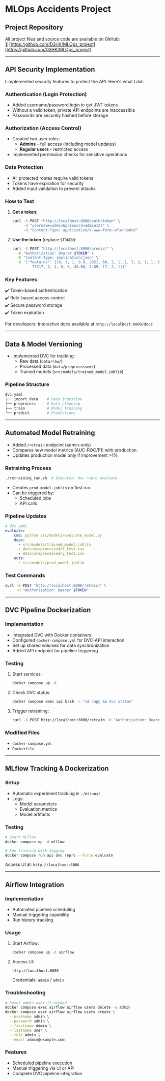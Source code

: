 # MLOps Accidents Project

## Project Repository
All project files and source code are available on GitHub:  
🔗 [https://github.com/D3HK/MLOps_project](https://github.com/D3HK/MLOps_project)

---

## API Security Implementation  

I implemented security features to protect the API. Here's what I did:  

### **Authentication (Login Protection)**  
- Added username/password login to get JWT tokens  
- Without a valid token, private API endpoints are inaccessible  
- Passwords are securely hashed before storage  

### **Authorization (Access Control)**  
- Created two user roles:  
  - **Admins** - full access (including model updates)  
  - **Regular users** - restricted access  
- Implemented permission checks for sensitive operations  

### **Data Protection**  
- All protected routes require valid tokens  
- Tokens have expiration for security  
- Added input validation to prevent attacks  

### **How to Test**  
1. **Get a token**:  
   ```bash
   curl -X POST "http://localhost:8000/auth/token" \
        -d "username=admin&password=admin123" \
        -H "Content-Type: application/x-www-form-urlencoded"
   ```
2. **Use the token** (replace `$TOKEN`):  
   ```bash
   curl -X POST "http://localhost:8000/predict" \
     -H "Authorization: Bearer $TOKEN" \
     -H "Content-Type: application/json" \
     -d '{"features": [10, 3, 1, 0.0, 2021, 60, 2, 1, 1, 3, 2, 1, 1, 50, 7, 12, 5, 77, 
            77317, 2, 1, 0, 6, 48.60, 2.89, 17, 2, 1]}'
   ```

### **Key Features**  
✔️ Token-based authentication  
✔️ Role-based access control  
✔️ Secure password storage  
✔️ Token expiration  

For developers: Interactive docs available at `http://localhost:8000/docs`  

---

## **Data & Model Versioning**  
- Implemented DVC for tracking:  
  - Raw data (`data/raw/`)  
  - Processed data (`data/preprocessed/`)  
  - Trained models (`src/models/trained_model.joblib`)  

### **Pipeline Structure**  
```bash
dvc.yaml
├── import_data    # Data ingestion
├── preprocess     # Data cleaning
├── train          # Model training
└── predict        # Predictions
```

---

## **Automated Model Retraining**  
- Added `/retrain` endpoint (admin-only)  
- Compares new model metrics (AUC-ROC/F1) with production  
- Updates production model only if improvement >1%  

### **Retraining Process**  
```bash
./retraining_run.sh  # Executes: dvc repro evaluate
```  
- Creates `prod_model.joblib` on first run  
- Can be triggered by:  
  - Scheduled jobs  
  - API calls  

### **Pipeline Updates**  
```yaml
# dvc.yaml
evaluate:
    cmd: python src/models/evaluate_model.py
    deps:
      - src/models/trained_model.joblib
      - data/preprocessed/X_test.csv
      - data/preprocessed/y_test.csv
    outs:
      - src/models/prod_model.joblib
```  

### **Test Commands**  
```bash 
curl -X POST "http://localhost:8000/retrain" \
     -H "Authorization: Bearer $TOKEN"
```

---

## **DVC Pipeline Dockerization**  

### **Implementation**  
- Integrated DVC with Docker containers  
- Configured `docker-compose.yml` for DVC-API interaction  
- Set up shared volumes for data synchronization  
- Added API endpoint for pipeline triggering  

### **Testing**  
1. Start services:  
   ```bash  
   docker compose up -d  
   ```  
2. Check DVC status:  
   ```bash  
   docker compose exec api bash -c "cd /app && dvc status"  
   ```  
3. Trigger retraining:  
   ```bash  
   curl -X POST http://localhost:8000/retrain -H "Authorization: Bearer $TOKEN"  
   ```  

### **Modified Files**  
- `docker-compose.yml`  
- `Dockerfile`  

---

## **MLflow Tracking & Dockerization**  

### **Setup**  
- Automatic experiment tracking in `./mlruns/`  
- Logs:  
  - Model parameters  
  - Evaluation metrics  
  - Model artifacts  

### **Testing**  
```bash
# Start MLflow
docker compose up -d mlflow

# Run training with logging
docker compose run api dvc repro --force evaluate
```

Access UI at: `http://localhost:5000`  

---

## **Airflow Integration**  

### **Implementation**  
- Automated pipeline scheduling  
- Manual triggering capability  
- Run history tracking  

### **Usage**  
1. Start Airflow:  
   ```bash
   docker compose up -d airflow
   ```
2. Access UI:  
   ```
   http://localhost:8080
   ```
   Credentials: `admin` / `admin`  

### **Troubleshooting**  
```bash
# Reset admin user if needed
docker compose exec airflow airflow users delete -u admin
docker compose exec airflow airflow users create \
  --username admin \
  --password admin \
  --firstname Admin \
  --lastname User \
  --role Admin \
  --email admin@example.com
```

### **Features**  
- Scheduled pipeline execution  
- Manual triggering via UI or API  
- Complete DVC pipeline integration